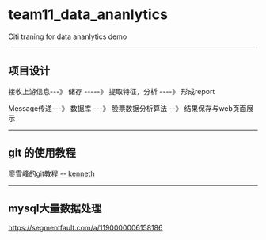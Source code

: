 # team11_data_ananlytics
Citi traning for data ananlytics demo

---

## 项目设计
接收上游信息---》 储存 -----》 提取特征，分析 ----》 形成report

Message传递---》 数据库 ---》 股票数据分析算法 --》 结果保存与web页面展示 

---

## git 的使用教程 
[廖雪峰的git教程 -- kenneth](https://www.liaoxuefeng.com/wiki/0013739516305929606dd18361248578c67b8067c8c017b000/0013743256916071d599b3aed534aaab22a0db6c4e07fd0000)

---

## mysql大量数据处理

https://segmentfault.com/a/1190000006158186
